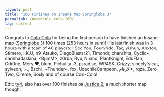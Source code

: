 ```yaml
---
layout: post
title: "100 Finishes on Insane Map Springlobe 3"
permalink: /news/colo-colo-100/
tag: current
---
```


Congrats to [Colo-Colo](https://ddnet.org/players/Colo-45-Colo/) for being the first person to have finished an Insane map ([Springlobe 3](https://ddnet.org/maps/Springlobe-32-3/)) 100 times (253 hours in sum)! His last finish was in 3 hours with a team of 40 players: I See You, Fourvride, Tae, yishun, Anxton, Stimero, I.K.U, n9, Atsuko, DiegoBlaster21, Timondr, chanchita, Cyclic~, carinhadaskina, <BµmM>, z0rba, Ryu, Nixmo, PlantKnight, EduFlan, Grk0ne, Mery ♥, blum, Pichulita :3, paradise, WR4SK, Grizzy, sinecly's cat, sylveon, .-., Bschil, ~Thunder~, fox, UdechileCampeon, لارقام✈, rqza, Zero Two, Cireme, Souly and of course Colo-Colo!

Edit: [ty4.](https://ddnet.org/players/ty4-46-/) also has over 100 finishes on [Justice 2](https://ddnet.org/maps/Justice-32-2/), a much shorter map though.
